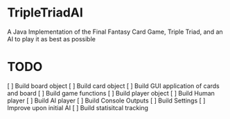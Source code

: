 # TripleTriadAI
A Java Implementation of the Final Fantasy Card Game, Triple Triad, and an AI to play it as best as possible

# TODO
[ ] Build board object
[ ] Build card object
[ ] Build GUI application of cards and board
[ ] Build game functions
[ ] Build player object
[ ] Build Human player
[ ] Build AI player
[ ] Build Console Outputs
[ ] Build Settings
[ ] Improve upon initial AI
[ ] Build statisitcal tracking

